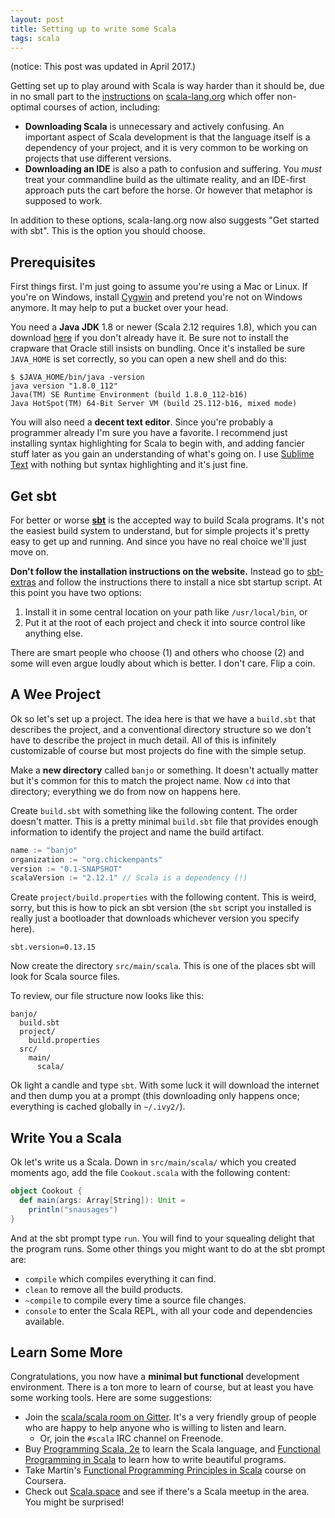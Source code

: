 ```yaml
---
layout: post
title: Setting up to write some Scala
tags: scala
---
```


(notice: This post was updated in April 2017.)

Getting set up to play around with Scala is way harder than it should be, due in no small part to the [instructions](http://scala-lang.org/download/) on [scala-lang.org](http://scala-lang.org) which offer non-optimal courses of action, including:

- **Downloading Scala** is unnecessary and actively confusing. An important aspect of Scala development is that the language itself is a dependency of your project, and it is very common to be working on projects that use different versions.
- **Downloading an IDE** is also a path to confusion and suffering. You *must* treat your commandline build as the ultimate reality, and an IDE-first approach puts the cart before the horse. Or however that metaphor is supposed to work.

In addition to these options, scala-lang.org now also suggests "Get
started with sbt". This is the option you should choose.

## Prerequisites

First things first. I'm just going to assume you're using a Mac or Linux. If you're on Windows, install [Cygwin](http://www.cygwin.com/) and pretend you're not on Windows anymore. It may help to put a bucket over your head.

You need a **Java JDK** 1.8 or newer (Scala 2.12 requires 1.8), which you can download [here](http://www.java.com) if you don't already have it. Be sure not to install the crapware that Oracle still insists on bundling. Once it's installed be sure `JAVA_HOME` is set correctly, so you can open a new shell and do this:

```
$ $JAVA_HOME/bin/java -version
java version "1.8.0_112"
Java(TM) SE Runtime Environment (build 1.8.0_112-b16)
Java HotSpot(TM) 64-Bit Server VM (build 25.112-b16, mixed mode)
```

You will also need a **decent text editor**. Since you're probably a programmer already I'm sure you have a favorite. I recommend just installing syntax highlighting for Scala to begin with, and adding fancier stuff later as you gain an understanding of what's going on. I use [Sublime Text](http://www.sublimetext.com/) with nothing but syntax highlighting and it's just fine.

## Get sbt

For better or worse [**sbt**](http://www.scala-sbt.org/) is the accepted way to build Scala programs. It's not the easiest build system to understand, but for simple projects it's pretty easy to get up and running. And since you have no real choice we'll just move on.

**Don't follow the installation instructions on the website.** Instead go to [sbt-extras](https://github.com/paulp/sbt-extras) and follow the instructions there to install a nice sbt startup script. At this point you have two options:

1. Install it in some central location on your path like `/usr/local/bin`, or
2. Put it at the root of each project and check it into source control like anything else.

There are smart people who choose (1) and others who choose (2) and some will even argue loudly about which is better. I don't care. Flip a coin.

## A Wee Project

Ok so let's set up a project. The idea here is that we have a `build.sbt` that describes the project, and a conventional directory structure so we don't have to describe the project in much detail. All of this is infinitely customizable of course but most projects do fine with the simple setup.

Make a **new directory** called `banjo` or something. It doesn't actually matter but it's common for this to match the project name. Now `cd` into that directory; everything we do from now on happens here.

Create `build.sbt` with something like the following content. The order doesn't matter. This is a pretty minimal `build.sbt` file that provides enough information to identify the project and name the build artifact.

```scala
name := "banjo"
organization := "org.chickenpants"
version := "0.1-SNAPSHOT"
scalaVersion := "2.12.1" // Scala is a dependency (!)
```

Create `project/build.properties` with the following content. This is weird, sorry, but this is how to pick an sbt version (the `sbt` script you installed is really just a bootloader that downloads whichever version you specify here).

```
sbt.version=0.13.15
```

Now create the directory `src/main/scala`. This is one of the places sbt will look for Scala source files.

To review, our file structure now looks like this:

```
banjo/
  build.sbt
  project/
    build.properties
  src/
    main/
      scala/
```

Ok light a candle and type `sbt`. With some luck it will download the internet and then dump you at a prompt (this downloading only happens once; everything is cached globally in `~/.ivy2/`).

## Write You a Scala

Ok let's write us a Scala. Down in `src/main/scala/` which you created moments ago, add the file `Cookout.scala` with the following content:

```scala
object Cookout {
  def main(args: Array[String]): Unit =
    println("snausages")
}
```

And at the sbt prompt type `run`. You will find to your squealing delight that the program runs. Some other things you might want to do at the sbt prompt are:

- `compile` which compiles everything it can find.
- `clean` to remove all the build products.
- `~compile` to compile every time a source file changes.
- `console` to enter the Scala REPL, with all your code and dependencies available.

## Learn Some More

Congratulations, you now have a **minimal but functional** development environment. There is a ton more to learn of course, but at least you have some working tools. Here are some suggestions:

- Join the [scala/scala room on Gitter](https://gitter.im/scala/scala). It's a very friendly group of people who are happy to help anyone who is willing to listen and learn.
    - Or, join the `#scala` IRC channel on Freenode.
- Buy [Programming Scala, 2e](http://shop.oreilly.com/product/0636920033073.do) to learn the Scala language, and [Functional Programming in Scala](http://manning.com/bjarnason/) to learn how to write beautiful programs.
- Take Martin's [Functional Programming Principles in Scala](https://www.coursera.org/course/progfun) course on Coursera.
- Check out [Scala.space](http://scala.space) and see if there's a Scala meetup in the area. You might be surprised!
